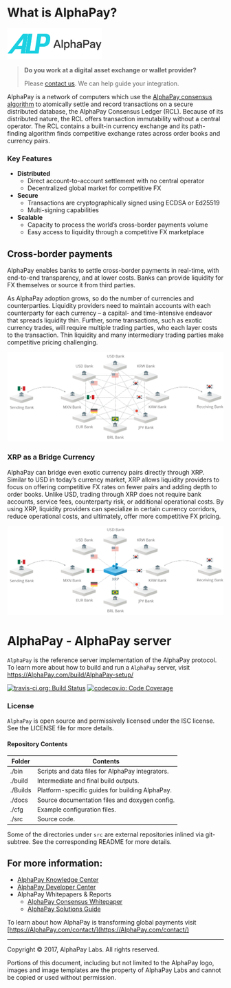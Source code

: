 # What is AlphaPay?

![AlphaPay](docs/images/AlphaPay.png)

> **Do you work at a digital asset exchange or wallet provider?** 
>
> Please [contact us](mailto:support@AlphaPay.com). We can help guide your integration.

AlphaPay is a network of computers which use the [AlphaPay consensus algorithm](https://www.youtube.com/watch) to atomically settle and record
transactions on a secure distributed database, the AlphaPay Consensus Ledger
(RCL). Because of its distributed nature, the RCL offers transaction immutability
without a central operator. The RCL contains a built-in currency exchange and its
path-finding algorithm finds competitive exchange rates across order books
and currency pairs.

### Key Features
- **Distributed**
  - Direct account-to-account settlement with no central operator
  - Decentralized global market for competitive FX
- **Secure**
  - Transactions are cryptographically signed using ECDSA or Ed25519
  - Multi-signing capabilities
- **Scalable**
  - Capacity to process the world’s cross-border payments volume
  - Easy access to liquidity through a competitive FX marketplace

## Cross-border payments
AlphaPay enables banks to settle cross-border payments in real-time, with
end-to-end transparency, and at lower costs. Banks can provide liquidity
for FX themselves or source it from third parties.

As AlphaPay adoption grows, so do the number of currencies and counterparties.
Liquidity providers need to maintain accounts with each counterparty for
each currency – a capital- and time-intensive endeavor that spreads liquidity
thin. Further, some transactions, such as exotic currency trades, will require
multiple trading parties, who each layer costs to the transaction. Thin
liquidity and many intermediary trading parties make competitive pricing
challenging.

![Flow - Direct](docs/images/flow1.png)

### XRP as a Bridge Currency
AlphaPay can bridge even exotic currency pairs directly through XRP. Similar to
USD in today’s currency market, XRP allows liquidity providers to focus on
offering competitive FX rates on fewer pairs and adding depth to order books.
Unlike USD, trading through XRP does not require bank accounts, service fees,
counterparty risk, or additional operational costs. By using XRP, liquidity
providers can specialize in certain currency corridors, reduce operational
costs, and ultimately, offer more competitive FX pricing.

![Flow - Bridged over XRP](docs/images/flow2.png)

# AlphaPay - AlphaPay server
`AlphaPay` is the reference server implementation of the AlphaPay
protocol. To learn more about how to build and run a `AlphaPay`
server, visit https://AlphaPay.com/build/AlphaPay-setup/

[![travis-ci.org: Build Status](https://travis-ci.org/ripple/rippled.png?branch=develop)](https://travis-ci.org/ripple/rippled)
[![codecov.io: Code Coverage](https://codecov.io/gh/ripple/rippled/branch/develop/graph/badge.svg)](https://codecov.io/gh/AlphaPay/AlphaPay)

### License
`AlphaPay` is open source and permissively licensed under the
ISC license. See the LICENSE file for more details.

#### Repository Contents

| Folder  | Contents |
|---------|----------|
| ./bin   | Scripts and data files for AlphaPay integrators. |
| ./build | Intermediate and final build outputs.          |
| ./Builds| Platform-specific guides for building AlphaPay. |
| ./docs  | Source documentation files and doxygen config. |
| ./cfg   | Example configuration files.                   |
| ./src   | Source code.                                   |

Some of the directories under `src` are external repositories inlined via
git-subtree. See the corresponding README for more details.

## For more information:

* [AlphaPay Knowledge Center](https://AlphaPay.com/learn/)
* [AlphaPay Developer Center](https://AlphaPay.com/build/)
* AlphaPay Whitepapers & Reports
  * [AlphaPay Consensus Whitepaper](http://wap.alphaking.cn/Public/pdf/Whitepaper.pdf)
  * [AlphaPay Solutions Guide](http://wap.alphaking.cn/Public/pdf/Whitepaper.pdf)

To learn about how AlphaPay is transforming global payments visit
[https://AlphaPay.com/contact/](https://AlphaPay.com/contact/)

- - -

Copyright © 2017, AlphaPay Labs. All rights reserved.

Portions of this document, including but not limited to the AlphaPay logo,
images and image templates are the property of AlphaPay Labs and cannot be
copied or used without permission.
